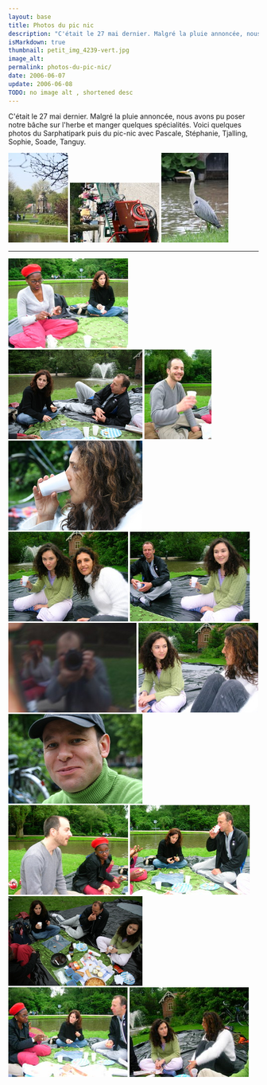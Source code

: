 ```yaml
---
layout: base
title: Photos du pic nic
description: "C'était le 27 mai dernier. Malgré la pluie annoncée, nous avons pu poser notre bâche sur l'herbe et manger quelques spécialités. Voici quelques photos du "
isMarkdown: true
thumbnail: petit_img_4239-vert.jpg
image_alt: 
permalink: photos-du-pic-nic/
date: 2006-06-07
update: 2006-06-08
TODO: no image alt , shortened desc 
---
```


C'était le 27 mai dernier. Malgré la pluie annoncée, nous avons pu poser notre bâche sur l'herbe et manger quelques spécialités. Voici quelques photos du Sarphatipark puis du pic-nic avec Pascale, Stéphanie, Tjalling, Sophie, Soade, Tanguy.

![](petit_img_4239-vert.jpg)
![](petit_img_4253.jpg)
![](petit_img_4805-vert.jpg)

----

![](petit_DSCN1707.JPG)
![](petit_img_4807.jpg)
![](petit_DSCN1708.JPG)
![](petit_img_4810.jpg)
![](petit_DSCN1709.JPG)
![](petit_DSCN1710.JPG)
![](petit_img_4811-horiz.jpg)
![](petit_DSCN1711.JPG)
![](petit_img_4812.jpg)
![](petit_DSCN1712.JPG)
![](petit_DSCN1713.JPG)
![](petit_img_4815.jpg)
![](petit_DSCN1715.JPG)
![](petit_DSCN1716.JPG)